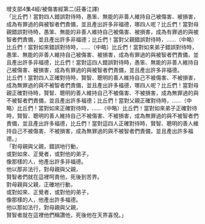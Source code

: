 增支部4集4經/被傷害經第二(莊春江譯)  
「比丘們！當對四人錯誤對待時，愚笨、無能的非善人維持自己被傷害、被損害，成為有罪過的與被智者們責備，並且產出許多非福德，哪四人呢？比丘們！當對母親錯誤對待時，愚笨、無能的非善人維持自己被傷害、被損害，成為有罪過的與被智者們責備，並且產出許多非福德；比丘們！當對父親錯誤對待時，……（中略）比丘們！當對如來錯誤對待時，……（中略）比丘們！當對如來弟子錯誤對待時，愚笨、無能的非善人維持自己被傷害、被損害，成為有罪過的與被智者們責備，並且產出許多非福德，比丘們！當對這四人錯誤對待時，愚笨、無能的非善人維持自己被傷害、被損害，成為有罪過的與被智者們責備，並且產出許多非福德。  
比丘們！當對四人正確對待時，賢智、聰明的善人維持自己不被傷害、不被損害，成為無罪過的與不被智者們責備，並且產出許多福德，哪四人呢？比丘們！當對母親正確對待時，賢智、聰明的善人維持自己不被傷害、不被損害，成為無罪過的與不被智者們責備，並且產出許多福德；比丘們！當對父親正確對待時，……（中略）比丘們！當對如來正確對待時，……（中略）比丘們！當對如來弟子正確對待時，賢智、聰明的善人維持自己不被傷害、不被損害，成為無罪過的與不被智者們責備，並且產出許多福德，比丘們！當對這四人正確對待時，賢智、聰明的善人維持自己不被傷害、不被損害，成為無罪過的與不被智者們責備，並且產出許多福德。」  
「對母親與父親，錯誤地行動，  
或對如來、正覺者，或對他的弟子，  
像那樣的人，他產出許多非福德。  
他以那非法行，對母親與父親，  
賢智者們就在這裡呵責他，死後到苦界。  
對母親與父親，正確地行動，  
或對如來、正覺者，或對他的弟子，  
像那樣的人，他產出許多福德。  
他以那如法行，對母親與父親，  
賢智者就在這裡他們稱讚他，死後他在天界喜悅。」  
  
  

